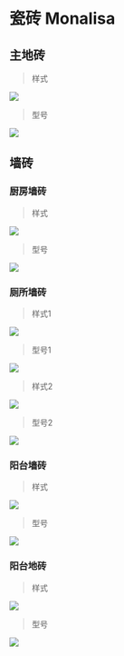 # 瓷砖 Monalisa

## 主地砖

>  样式

![](http://qiniu.media.ineet.cn/images/jpg/house/1061555902074_.pic.jpg)

>  型号

![](http://qiniu.media.ineet.cn/images/jpg/house/1071555902075_.pic.jpg)


## 墙砖

### 厨房墙砖

>  样式

![](http://qiniu.media.ineet.cn/images/jpg/house/1101555902078_.pic.jpg)

>  型号

![](http://qiniu.media.ineet.cn/images/jpg/house/1111555902079_.pic.jpg)


### 厕所墙砖

>  样式1

![](http://qiniu.media.ineet.cn/images/jpg/house/1161555902087_.pic.jpg)

>  型号1

![](http://qiniu.media.ineet.cn/images/jpg/house/1171555902088_.pic.jpg)


>  样式2

![](http://qiniu.media.ineet.cn/images/jpg/house/1181555902089_.pic.jpg)


>  型号2

![](http://qiniu.media.ineet.cn/images/jpg/house/1191555902090_.pic.jpg)


###  阳台墙砖

>  样式

![](http://qiniu.media.ineet.cn/images/jpg/house/1121555902080_.pic.jpg)


>  型号

![](http://qiniu.media.ineet.cn/images/jpg/house/1131555902081_.pic.jpg)


### 阳台地砖

>  样式

![](http://qiniu.media.ineet.cn/images/jpg/house/1141555902085_.pic.jpg)

>  型号

![](http://qiniu.media.ineet.cn/images/jpg/house/1151555902086_.pic.jpg)

